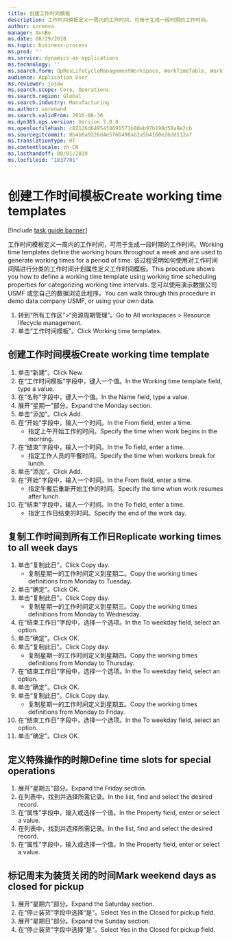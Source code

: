 ```yaml
---
title: 创建工作时间模板
description: 工作时间模板定义一周内的工作时间，可用于生成一段时期的工作时间。
author: sorenva
manager: AnnBe
ms.date: 08/29/2018
ms.topic: business-process
ms.prod: ''
ms.service: dynamics-ax-applications
ms.technology: ''
ms.search.form: OpResLifeCycleManagementWorkspace, WorkTimeTable, WorkTimeCopyDayDialog
audience: Application User
ms.reviewer: josaw
ms.search.scope: Core, Operations
ms.search.region: Global
ms.search.industry: Manufacturing
ms.author: sorenand
ms.search.validFrom: 2016-06-30
ms.dyn365.ops.version: Version 7.0.0
ms.openlocfilehash: c82126d64954f8691571b80ab97b198d58a9e2cb
ms.sourcegitcommit: 8b4b6a9226d4e5f66498ab2a5b4160e26dd112af
ms.translationtype: HT
ms.contentlocale: zh-CN
ms.lasthandoff: 08/01/2019
ms.locfileid: "1837701"
---
```

# <a name="create-working-time-templates"></a><span data-ttu-id="46451-103">创建工作时间模板</span><span class="sxs-lookup"><span data-stu-id="46451-103">Create working time templates</span></span>

[!include [task guide banner](../../includes/task-guide-banner.md)]

<span data-ttu-id="46451-104">工作时间模板定义一周内的工作时间，可用于生成一段时期的工作时间。</span><span class="sxs-lookup"><span data-stu-id="46451-104">Working time templates define the working hours throughout a week and are used to generate working times for a period of time.</span></span> <span data-ttu-id="46451-105">该过程说明如何使用对工作时间间隔进行分类的工作时间计划属性定义工作时间模板。</span><span class="sxs-lookup"><span data-stu-id="46451-105">This procedure shows you how to define a working time template using working time scheduling properties for categorizing working time intervals.</span></span> <span data-ttu-id="46451-106">您可以使用演示数据公司 USMF 或您自己的数据浏览此程序。</span><span class="sxs-lookup"><span data-stu-id="46451-106">You can walk through this procedure in demo data company USMF, or using your own data.</span></span>

1. <span data-ttu-id="46451-107">转到“所有工作区”>“资源周期管理”。</span><span class="sxs-lookup"><span data-stu-id="46451-107">Go to All workspaces > Resource lifecycle management.</span></span>
2. <span data-ttu-id="46451-108">单击“工作时间模板”。</span><span class="sxs-lookup"><span data-stu-id="46451-108">Click Working time templates.</span></span>

## <a name="create-working-time-template"></a><span data-ttu-id="46451-109">创建工作时间模板</span><span class="sxs-lookup"><span data-stu-id="46451-109">Create working time template</span></span>
1. <span data-ttu-id="46451-110">单击“新建”。</span><span class="sxs-lookup"><span data-stu-id="46451-110">Click New.</span></span>
2. <span data-ttu-id="46451-111">在“工作时间模板”字段中，键入一个值。</span><span class="sxs-lookup"><span data-stu-id="46451-111">In the Working time template field, type a value.</span></span>
3. <span data-ttu-id="46451-112">在“名称”字段中，键入一个值。</span><span class="sxs-lookup"><span data-stu-id="46451-112">In the Name field, type a value.</span></span>
4. <span data-ttu-id="46451-113">展开“星期一”部分。</span><span class="sxs-lookup"><span data-stu-id="46451-113">Expand the Monday section.</span></span>
5. <span data-ttu-id="46451-114">单击“添加”。</span><span class="sxs-lookup"><span data-stu-id="46451-114">Click Add.</span></span>
6. <span data-ttu-id="46451-115">在“开始”字段中，输入一个时间。</span><span class="sxs-lookup"><span data-stu-id="46451-115">In the From field, enter a time.</span></span>
    * <span data-ttu-id="46451-116">指定上午开始工作的时间。</span><span class="sxs-lookup"><span data-stu-id="46451-116">Specify the time when work begins in the morning.</span></span>  
7. <span data-ttu-id="46451-117">在“结束”字段中，输入一个时间。</span><span class="sxs-lookup"><span data-stu-id="46451-117">In the To field, enter a time.</span></span>
    * <span data-ttu-id="46451-118">指定工作人员的午餐时间。</span><span class="sxs-lookup"><span data-stu-id="46451-118">Specify the time when workers break for lunch.</span></span>  
8. <span data-ttu-id="46451-119">单击“添加”。</span><span class="sxs-lookup"><span data-stu-id="46451-119">Click Add.</span></span>
9. <span data-ttu-id="46451-120">在“开始”字段中，输入一个时间。</span><span class="sxs-lookup"><span data-stu-id="46451-120">In the From field, enter a time.</span></span>
    * <span data-ttu-id="46451-121">指定午餐后重新开始工作的时间。</span><span class="sxs-lookup"><span data-stu-id="46451-121">Specify the time when work resumes after lunch.</span></span>  
10. <span data-ttu-id="46451-122">在“结束”字段中，输入一个时间。</span><span class="sxs-lookup"><span data-stu-id="46451-122">In the To field, enter a time.</span></span>
    * <span data-ttu-id="46451-123">指定工作日结束的时间。</span><span class="sxs-lookup"><span data-stu-id="46451-123">Specify the end of the work day.</span></span>  

## <a name="replicate-working-times-to-all-week-days"></a><span data-ttu-id="46451-124">复制工作时间到所有工作日</span><span class="sxs-lookup"><span data-stu-id="46451-124">Replicate working times to all week days</span></span>
1. <span data-ttu-id="46451-125">单击“复制此日”。</span><span class="sxs-lookup"><span data-stu-id="46451-125">Click Copy day.</span></span>
    * <span data-ttu-id="46451-126">复制星期一的工作时间定义到星期二。</span><span class="sxs-lookup"><span data-stu-id="46451-126">Copy the working times definitions from Monday to Tuesday.</span></span>  
2. <span data-ttu-id="46451-127">单击“确定”。</span><span class="sxs-lookup"><span data-stu-id="46451-127">Click OK.</span></span>
3. <span data-ttu-id="46451-128">单击“复制此日”。</span><span class="sxs-lookup"><span data-stu-id="46451-128">Click Copy day.</span></span>
    * <span data-ttu-id="46451-129">复制星期一的工作时间定义到星期三。</span><span class="sxs-lookup"><span data-stu-id="46451-129">Copy the working times definitions from Monday to Wednesday.</span></span>  
4. <span data-ttu-id="46451-130">在“结束工作日”字段中，选择一个选项。</span><span class="sxs-lookup"><span data-stu-id="46451-130">In the To weekday field, select an option.</span></span>
5. <span data-ttu-id="46451-131">单击“确定”。</span><span class="sxs-lookup"><span data-stu-id="46451-131">Click OK.</span></span>
6. <span data-ttu-id="46451-132">单击“复制此日”。</span><span class="sxs-lookup"><span data-stu-id="46451-132">Click Copy day.</span></span>
    * <span data-ttu-id="46451-133">复制星期一的工作时间定义到星期四。</span><span class="sxs-lookup"><span data-stu-id="46451-133">Copy the working times definitions from Monday to Thursday.</span></span>  
7. <span data-ttu-id="46451-134">在“结束工作日”字段中，选择一个选项。</span><span class="sxs-lookup"><span data-stu-id="46451-134">In the To weekday field, select an option.</span></span>
8. <span data-ttu-id="46451-135">单击“确定”。</span><span class="sxs-lookup"><span data-stu-id="46451-135">Click OK.</span></span>
9. <span data-ttu-id="46451-136">单击“复制此日”。</span><span class="sxs-lookup"><span data-stu-id="46451-136">Click Copy day.</span></span>
    * <span data-ttu-id="46451-137">复制星期一的工作时间定义到星期五。</span><span class="sxs-lookup"><span data-stu-id="46451-137">Copy the working times definitions from Monday to Friday.</span></span>  
10. <span data-ttu-id="46451-138">在“结束工作日”字段中，选择一个选项。</span><span class="sxs-lookup"><span data-stu-id="46451-138">In the To weekday field, select an option.</span></span>
11. <span data-ttu-id="46451-139">单击“确定”。</span><span class="sxs-lookup"><span data-stu-id="46451-139">Click OK.</span></span>

## <a name="define-time-slots-for-special-operations"></a><span data-ttu-id="46451-140">定义特殊操作的时隙</span><span class="sxs-lookup"><span data-stu-id="46451-140">Define time slots for special operations</span></span>
1. <span data-ttu-id="46451-141">展开“星期五”部分。</span><span class="sxs-lookup"><span data-stu-id="46451-141">Expand the Friday section.</span></span>
2. <span data-ttu-id="46451-142">在列表中，找到并选择所需记录。</span><span class="sxs-lookup"><span data-stu-id="46451-142">In the list, find and select the desired record.</span></span>
3. <span data-ttu-id="46451-143">在“属性”字段中，输入或选择一个值。</span><span class="sxs-lookup"><span data-stu-id="46451-143">In the Property field, enter or select a value.</span></span>
4. <span data-ttu-id="46451-144">在列表中，找到并选择所需记录。</span><span class="sxs-lookup"><span data-stu-id="46451-144">In the list, find and select the desired record.</span></span>
5. <span data-ttu-id="46451-145">在“属性”字段中，输入或选择一个值。</span><span class="sxs-lookup"><span data-stu-id="46451-145">In the Property field, enter or select a value.</span></span>

## <a name="mark-weekend-days-as-closed-for-pickup"></a><span data-ttu-id="46451-146">标记周末为装货关闭的时间</span><span class="sxs-lookup"><span data-stu-id="46451-146">Mark weekend days as closed for pickup</span></span>
1. <span data-ttu-id="46451-147">展开“星期六”部分。</span><span class="sxs-lookup"><span data-stu-id="46451-147">Expand the Saturday section.</span></span>
2. <span data-ttu-id="46451-148">在“停止装货”字段中选择“是”。</span><span class="sxs-lookup"><span data-stu-id="46451-148">Select Yes in the Closed for pickup field.</span></span>
3. <span data-ttu-id="46451-149">展开“星期日”部分。</span><span class="sxs-lookup"><span data-stu-id="46451-149">Expand the Sunday section.</span></span>
4. <span data-ttu-id="46451-150">在“停止装货”字段中选择“是”。</span><span class="sxs-lookup"><span data-stu-id="46451-150">Select Yes in the Closed for pickup field.</span></span>

